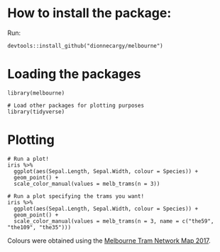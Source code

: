 # How to install the package: 
Run: 
```{r}
devtools::install_github("dionnecargy/melbourne")
```

# Loading the packages

```{r}
library(melbourne)

# Load other packages for plotting purposes
library(tidyverse)
```

# Plotting 

```{r}
# Run a plot! 
iris %>% 
  ggplot(aes(Sepal.Length, Sepal.Width, colour = Species)) + 
  geom_point() + 
  scale_color_manual(values = melb_trams(n = 3)) 

# Run a plot specifying the trams you want! 
iris %>% 
  ggplot(aes(Sepal.Length, Sepal.Width, colour = Species)) + 
  geom_point() + 
  scale_color_manual(values = melb_trams(n = 3, name = c("the59", "the109", "the35"))) 
```

Colours were obtained using the [Melbourne Tram Network Map 2017](https://www.ptv.vic.gov.au/assets/PDFs/Maps/Network-maps/417bb4810a/PTV_Tram-Network-Map_2017.pdf).
